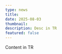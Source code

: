 ```yaml
---
type: news
title: 
date: 2025-08-03
thumbnail: 
description: Desc in TR
featured: false
---
```


Content in TR